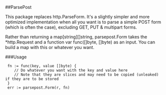 ##ParsePost

This package replaces http.ParseForm. It's a slightly simpler and more optimized implementation when all you want is to parse a simple POST form (which is often the case), excluding GET, PUT & multipart forms.

Rather than returning a map[string][]string, parsepost.Form takes the *http.Request and a function var func([]byte, []byte) as an input. You can build a map with this or whatever you want.

###Usage

     fn := func(key, value []byte) {
        // Do whatever you want with the key and value here
        // Note that they are slices and may need to be copied (unleaked) if they are to be stored
     }
     err := parsepost.Form(r, fn)
